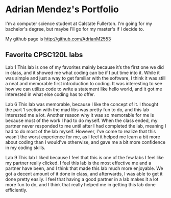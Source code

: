 
# Adrian Mendez's Portfolio

I'm a computer science student at Calstate Fullerton. I'm going for my bachelor's degree, but maybe I'll go for my master's if I decide to.

My github page is http://github.com/AdrianM2553

## Favorite CPSC120L labs

Lab 1
This lab is one of my favorites mainly because it’s the first one we did in class, and it showed me what coding can be if I put time into it. While it was simple and just a way to get familiar with the software, I think it was still a neat and memorable first introduction to coding. It was interesting to see how we can utilize code to write a statement like hello world, and it got me interested in what else coding has to offer. 

Lab 6
This lab was memorable, because I like the concept of it. I thought the part 1 section with the mad libs was pretty fun to do, and this lab interested me a lot. Another reason why it was so memorable for me is because most of the work I had to do myself. When the class ended, my partner never responded to me until after I had completed the lab, meaning I had to do most of the lab myself. However, I’ve come to realize that this wasn’t the worst experience for me, as I feel it helped me learn a bit more about coding than I would've otherwise, and gave me a bit more confidence in my coding skills.


Lab 9
This lab I liked because I feel that this is one of the few labs I feel like my partner really clicked. I feel this lab is the most effective me and a partner have been, and I  think that made this lab much more enjoyable. We got a decent amount of it done in class, and afterwards, I was able to get it done pretty easily. I feel that having a good partner in a lab makes it a lot more fun to do, and I think that really helped me in getting this lab done efficiently. 